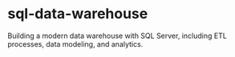 # sql-data-warehouse
Building a modern data warehouse with SQL Server, including ETL processes, data modeling, and analytics. 
